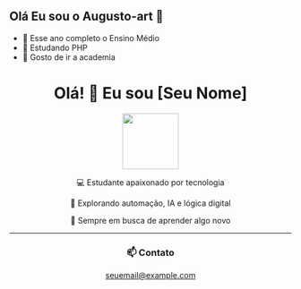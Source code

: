 ## Olá Eu sou o Augusto-art 👋

- 🔭 Esse ano completo o Ensino Médio
- 🌱 Estudando PHP
- 👯 Gosto de ir a academia

<h1 align="center">Olá! 👋 Eu sou [Seu Nome]</h1>

<div align="center">
  <img src="https://cdn-icons-png.flaticon.com/512/1055/1055687.png" width="100px" />
</div>

<div align="center">
  <p>💻 Estudante apaixonado por tecnologia</p>
  <p>🚀 Explorando automação, IA e lógica digital</p>
  <p>📘 Sempre em busca de aprender algo novo</p>
</div>

<hr>

<div align="center">
  <h3>📫 Contato</h3>
  <a href="mailto:seuemail@example.com">seuemail@example.com</a>
</div>


